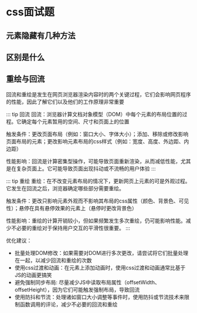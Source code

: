 # css面试题

## 元素隐藏有几种方法

## 区别是什么


## 重绘与回流



回流和重绘是发生在网页浏览器渲染内容时的两个关键过程，它们会影响网页程序的性能，因此了解它们以及他们的工作原理非常重要


::: tip 回流
回流：浏览器计算文档对象模型（DOM）中每个元素的布局位置的过程。它确定每个元素暂用的空间、尺寸和页面上的位置

触发条件：更改页面布局（例如：窗口大小、字体大小）；添加、移除或修改影响页面布局的元素；更改影响元素布局的css样式（例如：宽度、高度、外边距、内边距）

性能影响：回流是计算密集型操作，可能导致页面重新渲染，从而减低性能，尤其是在复杂页面上。它可能导致页面出现抖动或不流畅的用户体验
:::

::: tip 重绘
重绘：在不改变元素布局的情况下，更新网页上元素的可是外观过程。它发生在回流之后，浏览器确定哪些部分需要重绘。

触发条件：更改只影响元素外观而不影响其布局的css属性（颜色、背景色、可见性）；悬停在具有悬停效果的元素上（悬停时更改背景色）

性能影响：重绘的计算开销较小，但如果频繁发生多次重绘，仍可能影响性能。减少不必要的重绘对于保持用户交互的平滑性很重要。
:::


优化建议：

- 批量处理DOM修改：如果需要对DOM进行多次更改，请尝试将它们批量处理在一起，以减少回流和重绘的次数
- 使用css过渡和动画：在元素上添加动画时，使用css过渡和动画通常比基于JS的动画更搞笑
- 避免强制同步布局: 尽量减少JS中读取布局属性（offsetWidth、offsetHeight），因为它们可能触发强制布局，导致回流
- 使用防抖和节流：处理诸如窗口大小调整等事件时，使用防抖或节流技术来限制函数调用的评论，减少不必要的回流和重绘


 

